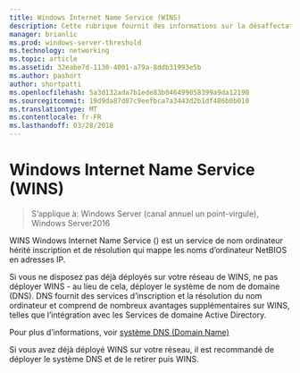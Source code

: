 ```yaml
---
title: Windows Internet Name Service (WINS)
description: Cette rubrique fournit des informations sur la désaffectation WINS et DNS pour les services de résolution de noms sur votre réseau.
manager: brianlic
ms.prod: windows-server-threshold
ms.technology: networking
ms.topic: article
ms.assetid: 32eabe7d-1130-4001-a79a-8ddb31993e5b
ms.author: pashort
author: shortpatti
ms.openlocfilehash: 5a3d132ada7b1ede83b046499058399a9da12190
ms.sourcegitcommit: 19d9da87d87c9eefbca7a3443d2b1df486b0b010
ms.translationtype: MT
ms.contentlocale: fr-FR
ms.lasthandoff: 03/28/2018
---
```

#  <a name="windows-internet-name-service-wins"></a>Windows Internet Name Service (WINS)

>S’applique à: Windows Server (canal annuel un point-virgule), Windows Server2016

WINS Windows Internet Name Service () est un service de nom ordinateur hérité inscription et de résolution qui mappe les noms d’ordinateur NetBIOS en adresses IP.

Si vous ne disposez pas déjà déployés sur votre réseau de WINS, ne pas déployer WINS - au lieu de cela, déployer le système de nom de domaine \(DNS\). DNS fournit des services d’inscription et la résolution du nom ordinateur et comprend de nombreux avantages supplémentaires sur WINS, telles que l’intégration avec les Services de domaine Active Directory.

Pour plus d’informations, voir [système DNS (Domain Name)](https://docs.microsoft.com/windows-server/networking/dns/dns-top)

Si vous avez déjà déployé WINS sur votre réseau, il est recommandé de déployer le système DNS et de le retirer puis WINS.
